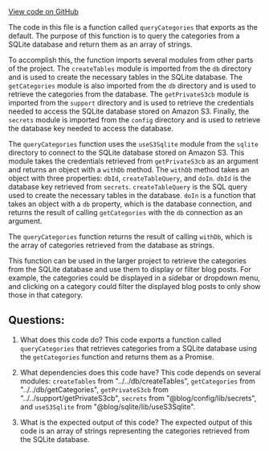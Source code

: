 [View code on GitHub](https://github.com/gaerongsalon/blog/src/handlers/query/queryCategories.ts)

The code in this file is a function called `queryCategories` that exports as the default. The purpose of this function is to query the categories from a SQLite database and return them as an array of strings. 

To accomplish this, the function imports several modules from other parts of the project. The `createTables` module is imported from the `db` directory and is used to create the necessary tables in the SQLite database. The `getCategories` module is also imported from the `db` directory and is used to retrieve the categories from the database. The `getPrivateS3cb` module is imported from the `support` directory and is used to retrieve the credentials needed to access the SQLite database stored on Amazon S3. Finally, the `secrets` module is imported from the `config` directory and is used to retrieve the database key needed to access the database.

The `queryCategories` function uses the `useS3Sqlite` module from the `sqlite` directory to connect to the SQLite database stored on Amazon S3. This module takes the credentials retrieved from `getPrivateS3cb` as an argument and returns an object with a `withDb` method. The `withDb` method takes an object with three properties: `dbId`, `createTableQuery`, and `doIn`. `dbId` is the database key retrieved from `secrets`. `createTableQuery` is the SQL query used to create the necessary tables in the database. `doIn` is a function that takes an object with a `db` property, which is the database connection, and returns the result of calling `getCategories` with the `db` connection as an argument.

The `queryCategories` function returns the result of calling `withDb`, which is the array of categories retrieved from the database as strings.

This function can be used in the larger project to retrieve the categories from the SQLite database and use them to display or filter blog posts. For example, the categories could be displayed in a sidebar or dropdown menu, and clicking on a category could filter the displayed blog posts to only show those in that category.
## Questions: 
 1. What does this code do?
   This code exports a function called `queryCategories` that retrieves categories from a SQLite database using the `getCategories` function and returns them as a Promise.

2. What dependencies does this code have?
   This code depends on several modules: `createTables` from "../../db/createTables", `getCategories` from "../../db/getCategories", `getPrivateS3cb` from "../../support/getPrivateS3cb", `secrets` from "@blog/config/lib/secrets", and `useS3Sqlite` from "@blog/sqlite/lib/useS3Sqlite".

3. What is the expected output of this code?
   The expected output of this code is an array of strings representing the categories retrieved from the SQLite database.
